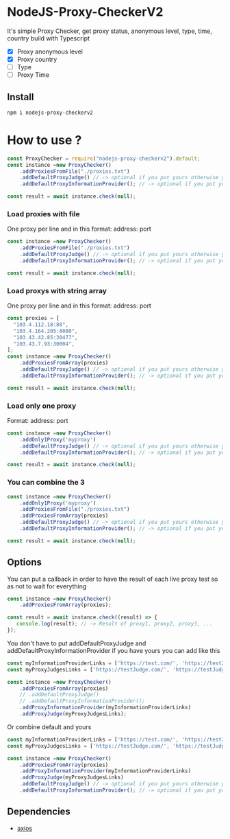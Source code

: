 # NodeJS-Proxy-CheckerV2

It's simple Proxy Checker, get proxy status, anonymous level, type, time, country build with Typescript

- [x] Proxy anonymous level
- [x] Proxy country
- [ ] Type
- [ ] Proxy Time

## Install

```bash
npm i nodejs-proxy-checkerv2
```

# How to use ?

```javascript
const ProxyChecker = require("nodejs-proxy-checkerv2").default;
const instance =new ProxyChecker()
    .addProxiesFromFile("./proxies.txt")
    .addDefaultProxyJudge() // -> optional if you put yours otherwise you have to put it
    .addDefaultProxyInformationProvider(); // -> optional if you put yours otherwise you have to put it

const result = await instance.check(null);
```

### Load proxies with file

One proxy per line and in this format: address: port

```javascript
const instance =new ProxyChecker()
    .addProxiesFromFile("./proxies.txt")
    .addDefaultProxyJudge() // -> optional if you put yours otherwise you have to put it
    .addDefaultProxyInformationProvider(); // -> optional if you put yours otherwise you have to put it

const result = await instance.check(null);
```

### Load proxys with string array

One proxy per line and in this format: address: port

```javascript
const proxies = [
  "103.4.112.18:80",
  "103.4.164.205:8080",
  "103.43.42.85:30477",
  "103.43.7.93:30004",
];
const instance =new ProxyChecker()
    .addProxiesFromArray(proxies)
    .addDefaultProxyJudge() // -> optional if you put yours otherwise you have to put it
    .addDefaultProxyInformationProvider(); // -> optional if you put yours otherwise you have to put it

const result = await instance.check(null);
```

### Load only one proxy

Format: address: port

```javascript
const instance =new ProxyChecker()
    .addOnly1Proxy('myproxy')
    .addDefaultProxyJudge() // -> optional if you put yours otherwise you have to put it
    .addDefaultProxyInformationProvider(); // -> optional if you put yours otherwise you have to put it

const result = await instance.check(null);
```

### You can combine the 3

```javascript
const instance =new ProxyChecker()
    .addOnly1Proxy('myproxy')
    .addProxiesFromFile("./proxies.txt")
    .addProxiesFromArray(proxies)
    .addDefaultProxyJudge() // -> optional if you put yours otherwise you have to put it
    .addDefaultProxyInformationProvider(); // -> optional if you put yours otherwise you have to put it

const result = await instance.check(null);
```

## Options

You can put a callback in order to have the result of each live proxy test so as not to wait for everything

```javascript
const instance =new ProxyChecker()
    .addProxiesFromArray(proxies);

const result = await instance.check((result) => {
   console.log(result); // -> Result of proxy1, proxy2, proxy3, ...
});
```

You don't have to put addDefaultProxyJudge and addDefaultProxyInformationProvider if you have yours you can add like this

```javascript
const myInformationProviderLinks = ['https://test.com/', 'https://test2.com/']
const myProxyJudgesLinks = ['https://testJudge.com/', 'https://testJudge2.com/']

const instance =new ProxyChecker()
    .addProxiesFromArray(proxies)
    // .addDefaultProxyJudge()
    // .addDefaultProxyInformationProvider();
    .addProxyInformationProvider(myInformationProviderLinks)
    .addProxyJudge(myProxyJudgesLinks);
```

Or combine default and yours

```javascript
const myInformationProviderLinks = ['https://test.com/', 'https://test2.com/']
const myProxyJudgesLinks = ['https://testJudge.com/', 'https://testJudge2.com/']

const instance =new ProxyChecker()
    .addProxiesFromArray(proxies)
    .addProxyInformationProvider(myInformationProviderLinks)
    .addProxyJudge(myProxyJudgesLinks)
    .addDefaultProxyJudge() // -> optional if you put yours otherwise you have to put it
    .addDefaultProxyInformationProvider(); // -> optional if you put yours otherwise you have to put it
```

## Dependencies

- [axios](https://www.npmjs.com/package/axios)

